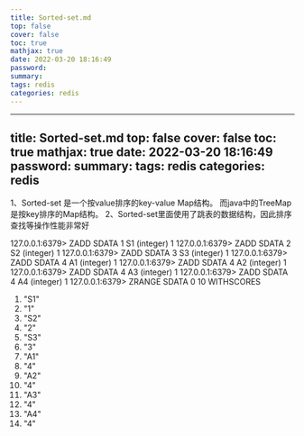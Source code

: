 ```yaml
---
title: Sorted-set.md
top: false
cover: false
toc: true
mathjax: true
date: 2022-03-20 18:16:49
password:
summary:
tags: redis
categories: redis
---
```

---
title: Sorted-set.md
top: false
cover: false
toc: true
mathjax: true
date: 2022-03-20 18:16:49
password:
summary:
tags: redis
categories: redis
---
1、Sorted-set  是一个按value排序的key-value Map结构。 而java中的TreeMap是按key排序的Map结构。
2、Sorted-set里面使用了跳表的数据结构，因此排序查找等操作性能非常好



127.0.0.1:6379> ZADD SDATA 1 S1
(integer) 1
127.0.0.1:6379> ZADD SDATA 2 S2
(integer) 1
127.0.0.1:6379> ZADD SDATA 3 S3
(integer) 1
127.0.0.1:6379> ZADD SDATA 4 A1
(integer) 1
127.0.0.1:6379> ZADD SDATA 4 A2
(integer) 1
127.0.0.1:6379> ZADD SDATA 4 A3
(integer) 1
127.0.0.1:6379> ZADD SDATA 4 A4
(integer) 1
127.0.0.1:6379> ZRANGE SDATA 0 10 WITHSCORES
 1) "S1"
 2) "1"
 3) "S2"
 4) "2"
 5) "S3"
 6) "3"
 7) "A1"
 8) "4"
 9) "A2"
10) "4"
11) "A3"
12) "4"
13) "A4"
14) "4"
